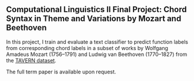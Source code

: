 ## Computational Linguistics II Final Project: Chord Syntax in Theme and Variations by Mozart and Beethoven

In this project, I train and evaluate a text classifier to predict function labels from corresponding chord labels in a subset of works by Wolfgang Amadeus Mozart (1756–1791) and Ludwig van Beethoven (1770–1827) from the [TAVERN dataset](https://github.com/jcdevaney/TAVERN).

The full term paper is available upon request.
